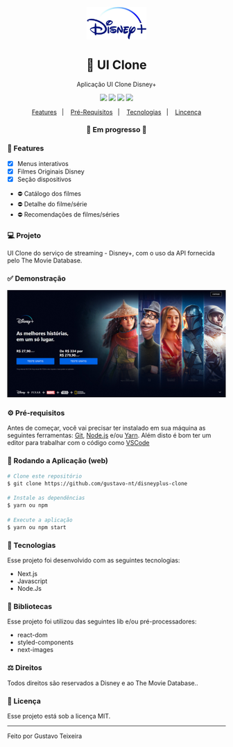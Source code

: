 <h4 align="center">
  <img src="https://github.com/gustavo-nt/disneyplus-clone/blob/main/public/images/github/disneyplus.png" alt="logo" height="75"/>
</h4>

<h1 align="center">
    🚀 UI Clone
</h1>

<p align="center">Aplicação UI Clone Disney+</p>

<p align="center">
  <img src="https://img.shields.io/badge/react%20version-16.8.0-informational"/>
  <img src="https://img.shields.io/badge/next%20version-latest-important" />
  <img src="https://img.shields.io/badge/last%20commit-october-blue" />
  <img src="https://img.shields.io/badge/license-MIT-success"/>
</p>

<p align="center">
  <a href="#-features">Features</a>&nbsp;&nbsp;&nbsp;|&nbsp;&nbsp;&nbsp;
  <a href="#-pré-requisitos">Pré-Requisitos</a>&nbsp;&nbsp;&nbsp;|&nbsp;&nbsp;&nbsp;
  <a href="#-tecnologias">Tecnologias</a>&nbsp;&nbsp;&nbsp;|&nbsp;&nbsp;&nbsp;
  <a href="#-licença">Lincença</a>
</p>

<h3 align="center"> 
🚧  Em progresso  🚧
</h3>

### 📎 Features 

- [x] Menus interativos
- [x] Filmes Originais Disney
- [x] Seção dispositivos
- ⛔ Catálogo dos filmes
- ⛔ Detalhe do filme/série
- ⛔ Recomendações de filmes/séries

### 💻 Projeto

UI Clone do serviço de streaming - Disney+, com o uso da API fornecida pelo The Movie Database.

### ✅ Demonstração
<img src="https://github.com/gustavo-nt/disneyplus-clone/blob/main/public/images/github/home.png" />

### ⚙ Pré-requisitos

Antes de começar, você vai precisar ter instalado em sua máquina as seguintes ferramentas:
[Git](https://git-scm.com), [Node.js](https://nodejs.org/en/) e/ou [Yarn](https://yarnpkg.com/). 
Além disto é bom ter um editor para trabalhar com o código como [VSCode](https://code.visualstudio.com/)

### 📗 Rodando a Aplicação (web)

```bash
# Clone este repositório
$ git clone https://github.com/gustavo-nt/disneyplus-clone

# Instale as dependências
$ yarn ou npm

# Execute a aplicação
$ yarn ou npm start
```

### 🚀 Tecnologias

Esse projeto foi desenvolvido com as seguintes tecnologias:

- Next.js
- Javascript
- Node.Js

### 📕 Bibliotecas

Esse projeto foi utilizou das seguintes lib e/ou pré-processadores:

- react-dom
- styled-components
- next-images

### ⚖ Direitos

Todos direitos são reservados a Disney e ao The Movie Database..

### 📝 Licença

Esse projeto está sob a licença MIT.

<hr/>

Feito por Gustavo Teixeira
